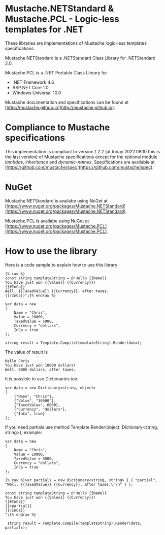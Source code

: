 # Mustache.NETStandard & Mustache.PCL - Logic-less templates for .NET 

These libraries are implementations of Mustache logic-less templates specifications.

Mustache.NETStandard is a .NETStandard Class Library for .NETStandard 2.0.

Mustache.PCL is a .NET Portable Class Library for 
- .NET Framework 4.6
- ASP.NET Core 1.0
- Windows Universal 10.0

Mustache documentation and specifications can be found at [http://mustache.github.io](http://mustache.github.io).

# Compliance to Mustache specifications
This implementation is compliant to version 1.2.2 (at today 2022.08.10 this is the last version) of Mustache specifications except for the optional module *lambdas*, *inheritance* and *dynamic-names*. Specifications are available at [https://github.com/mustache/spec](https://github.com/mustache/spec).

# NuGet
Mustache.NETStandard is availabe using NuGet at [https://www.nuget.org/packages/Mustache.NETStandard](https://www.nuget.org/packages/Mustache.NETStandard).

Mustache.PCL is availabe using NuGet at [https://www.nuget.org/packages/Mustache.PCL](https://www.nuget.org/packages/Mustache.PCL).

# How to use the library
Here is a code sample to explain how to use this library
    
    {% raw %}
    const string templateString = @"Hello {{Name}}
    You have just won {{Value}} {{Currency}}!
    {{#InCa}}
    Well, {{TaxedValue}} {{Currency}}, after taxes.
    {{/InCa}}";{% endraw %}
    
    var data = new
    {
        Name = "Chris",
        Value = 10000,
        TaxedValue = 6000,
        Currency = "dollars",
        InCa = true
    };

    string result = Template.Compile(templateString).Render(data);

The value of result is
    
    Hello Chris
    You have just won 10000 dollars!
    Well, 6000 dollars, after taxes.
    
It is possible to use Dictionaries too:

    var data = new Dictionary<string, object>
    {
        {"Name", "Chris"},
        {"Value", "10000"},
        {"TaxedValue", 6000},
        {"Currency", "dollars"},
        {"InCa", true}
    };
    
If you need partials use method Template.Render(object, Dictionary<string, string>), example:

    var data = new
    {
        Name = "Chris",
        Value = 10000,
        TaxedValue = 6000,
        Currency = "dollars",
        InCa = true
    };

    {% raw %}var partials = new Dictionary<string, string> { { "partial", "Well, {{TaxedValue}} {{Currency}}, after taxes.\r\n" } };

    const string templateString = @"Hello {{Name}}
    You have just won {{Value}} {{Currency}}!
    {{#InCa}}
    {{>partial}}
    {{/InCa}}
    ";{% endraw %}

     string result = Template.Compile(templateString).Render(data, partials);
